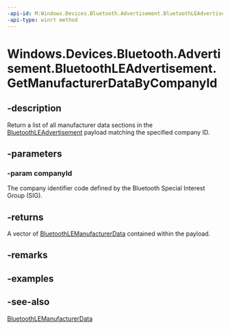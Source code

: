 ----api-id: M:Windows.Devices.Bluetooth.Advertisement.BluetoothLEAdvertisement.GetManufacturerDataByCompanyId(System.UInt16)
-api-type: winrt method
---<!-- Method syntaxpublic Windows.Foundation.Collections.IVectorView<Windows.Devices.Bluetooth.Advertisement.BluetoothLEManufacturerData> GetManufacturerDataByCompanyId(System.UInt16 companyId)--># Windows.Devices.Bluetooth.Advertisement.BluetoothLEAdvertisement.GetManufacturerDataByCompanyId## -descriptionReturn a list of all manufacturer data sections in the [BluetoothLEAdvertisement](bluetoothleadvertisement.md) payload matching the specified company ID.## -parameters### -param companyIdThe company identifier code defined by the Bluetooth Special Interest Group (SIG).## -returnsA vector of [BluetoothLEManufacturerData](bluetoothlemanufacturerdata.md) contained within the payload.## -remarks## -examples## -see-also[BluetoothLEManufacturerData](bluetoothlemanufacturerdata.md)